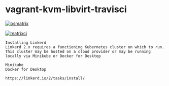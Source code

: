 # vagrant-kvm-libvirt-travisci

[![osmatrix](https://github.com/githubfoam/minikube-linkerd-travis/workflows/osmatrix/badge.svg)](https://github.com/githubfoam/minikube-linkerd-travis/actions?query=workflow%3A%22osmatrix%22+branch%3Adev) 

[![matrixci](https://github.com/githubfoam/minikube-linkerd-travis/workflows/matrixci/badge.svg)](https://github.com/githubfoam/minikube-linkerd-travis/actions?query=workflow%3A%22matrixci%22+branch%3Adev) 

~~~~
Installing Linkerd
Linkerd 2.x requires a functioning Kubernetes cluster on which to run. This cluster may be hosted on a cloud provider or may be running locally via Minikube or Docker for Desktop

Minikube
Docker for Desktop

https://linkerd.io/2/tasks/install/


~~~~
